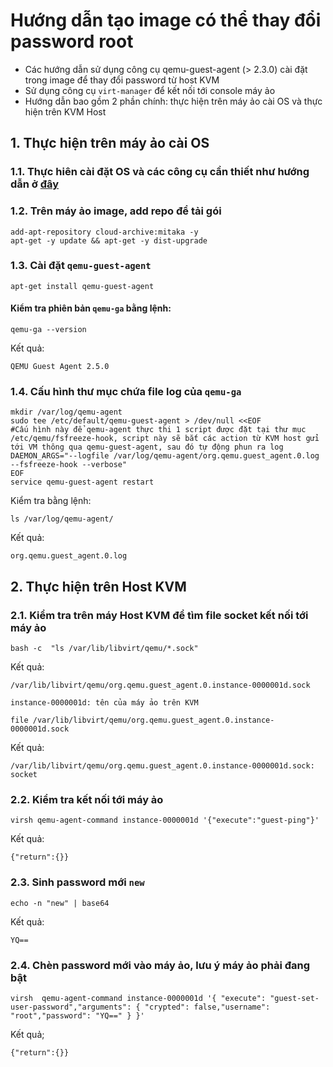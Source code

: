 # Hướng dẫn tạo image có thể thay đổi password root
 - Các hướng dẫn sử dụng công cụ qemu-guest-agent (> 2.3.0) cài đặt trong image để thay đổi password từ host KVM
 - Sử dụng công cụ `virt-manager` để kết nối tới console máy ảo
 - Hướng dẫn bao gồm 2 phần chính: thực hiện trên máy ảo cài OS và thực hiện trên KVM Host

## 1. Thực hiện trên máy ảo cài OS
### 1.1. Thực hiên cài đặt OS và các công cụ cần thiết như hướng dẫn ở [đây](/docs/Ubuntu14.04_khong_dung_LVM.md)
### 1.2. Trên máy ảo image, add repo để tải gói
```
add-apt-repository cloud-archive:mitaka -y
apt-get -y update && apt-get -y dist-upgrade
```

### 1.3. Cài đặt `qemu-guest-agent`
```
apt-get install qemu-guest-agent
```
#### Kiểm tra phiên bản `qemu-ga` bằng lệnh:
```
qemu-ga --version
```

Kết quả:
```
QEMU Guest Agent 2.5.0
```

### 1.4. Cấu hình thư mục chứa file log của `qemu-ga`
```
mkdir /var/log/qemu-agent
sudo tee /etc/default/qemu-guest-agent > /dev/null <<EOF
#Cấu hình này để qemu-agent thực thi 1 script được đặt tại thư mục /etc/qemu/fsfreeze-hook, script này sẽ bắt các action từ KVM host gửi tới VM thông qua qemu-guest-agent, sau đó tự động phun ra log
DAEMON_ARGS="--logfile /var/log/qemu-agent/org.qemu.guest_agent.0.log --fsfreeze-hook --verbose"
EOF
service qemu-guest-agent restart
```

Kiểm tra bằng lệnh:
```
ls /var/log/qemu-agent/
```

Kết quả:
```
org.qemu.guest_agent.0.log
```

## 2. Thực hiện trên Host KVM
### 2.1. Kiểm tra trên máy Host KVM để tìm file socket kết nối tới máy ảo
```
bash -c  "ls /var/lib/libvirt/qemu/*.sock"
```

Kết quả:
```
/var/lib/libvirt/qemu/org.qemu.guest_agent.0.instance-0000001d.sock

instance-0000001d: tên của máy ảo trên KVM
```

```
file /var/lib/libvirt/qemu/org.qemu.guest_agent.0.instance-0000001d.sock
```

Kết quả:
```
/var/lib/libvirt/qemu/org.qemu.guest_agent.0.instance-0000001d.sock: socket
```

### 2.2. Kiểm tra kết nối tới máy ảo
```
virsh qemu-agent-command instance-0000001d '{"execute":"guest-ping"}'
```

Kết quả:
```
{"return":{}}
```

### 2.3. Sinh password mới `new`
```
echo -n "new" | base64
```

Kết quả:
```
YQ==
```

### 2.4. Chèn password mới vào máy ảo, lưu ý máy ảo phải đang bật
```
virsh  qemu-agent-command instance-0000001d '{ "execute": "guest-set-user-password","arguments": { "crypted": false,"username": "root","password": "YQ==" } }'
```

Kết quả;
```
{"return":{}}
```